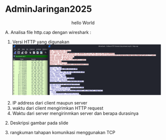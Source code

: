 # AdminJaringan2025
<p align="center">hello World</p>
<p>A. Analisa file http.cap dengan wireshark :</p>
<ol>
  <li>
      Versi HTTP yang digunakan
      <img src="./img/HTTP Version.png">
      <p></p>
  </li>
  <li>IP address dari client maupun server</li>
  <li>waktu dari client mengirimkan HTTP request</li>
  <li>Waktu dari server mengirinmkan server dan berapa durasinya</li>
</ol>
<p>2. Deskripsi gambar pada slide</p> 
<p>3. rangkuman tahapan komunikasi menggunakan TCP</p>
